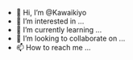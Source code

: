 - 👋 Hi, I’m @Kawaikiyo
- 👀 I’m interested in ...
- 🌱 I’m currently learning ...
- 💞️ I’m looking to collaborate on ...
- 📫 How to reach me ...

<!---
Kawaikiyo/Kawaikiyo is a ✨ special ✨ repository because its `README.md` (this file) appears on your GitHub profile.
You can click the Preview link to take a look at your changes.
--->

